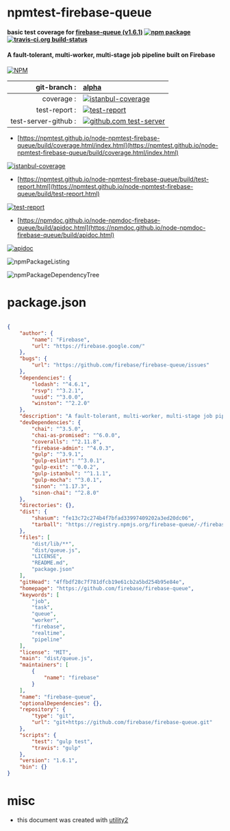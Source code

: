 # npmtest-firebase-queue

#### basic test coverage for  [firebase-queue (v1.6.1)](https://github.com/firebase/firebase-queue)  [![npm package](https://img.shields.io/npm/v/npmtest-firebase-queue.svg?style=flat-square)](https://www.npmjs.org/package/npmtest-firebase-queue) [![travis-ci.org build-status](https://api.travis-ci.org/npmtest/node-npmtest-firebase-queue.svg)](https://travis-ci.org/npmtest/node-npmtest-firebase-queue)

#### A fault-tolerant, multi-worker, multi-stage job pipeline built on Firebase

[![NPM](https://nodei.co/npm/firebase-queue.png?downloads=true&downloadRank=true&stars=true)](https://www.npmjs.com/package/firebase-queue)

| git-branch : | [alpha](https://github.com/npmtest/node-npmtest-firebase-queue/tree/alpha)|
|--:|:--|
| coverage : | [![istanbul-coverage](https://npmtest.github.io/node-npmtest-firebase-queue/build/coverage.badge.svg)](https://npmtest.github.io/node-npmtest-firebase-queue/build/coverage.html/index.html)|
| test-report : | [![test-report](https://npmtest.github.io/node-npmtest-firebase-queue/build/test-report.badge.svg)](https://npmtest.github.io/node-npmtest-firebase-queue/build/test-report.html)|
| test-server-github : | [![github.com test-server](https://npmtest.github.io/node-npmtest-firebase-queue/GitHub-Mark-32px.png)](https://npmtest.github.io/node-npmtest-firebase-queue/build/app/index.html) | | build-artifacts : | [![build-artifacts](https://npmtest.github.io/node-npmtest-firebase-queue/glyphicons_144_folder_open.png)](https://github.com/npmtest/node-npmtest-firebase-queue/tree/gh-pages/build)|

- [https://npmtest.github.io/node-npmtest-firebase-queue/build/coverage.html/index.html](https://npmtest.github.io/node-npmtest-firebase-queue/build/coverage.html/index.html)

[![istanbul-coverage](https://npmtest.github.io/node-npmtest-firebase-queue/build/screenCapture.buildCi.browser.%252Ftmp%252Fbuild%252Fcoverage.lib.html.png)](https://npmtest.github.io/node-npmtest-firebase-queue/build/coverage.html/index.html)

- [https://npmtest.github.io/node-npmtest-firebase-queue/build/test-report.html](https://npmtest.github.io/node-npmtest-firebase-queue/build/test-report.html)

[![test-report](https://npmtest.github.io/node-npmtest-firebase-queue/build/screenCapture.buildCi.browser.%252Ftmp%252Fbuild%252Ftest-report.html.png)](https://npmtest.github.io/node-npmtest-firebase-queue/build/test-report.html)

- [https://npmdoc.github.io/node-npmdoc-firebase-queue/build/apidoc.html](https://npmdoc.github.io/node-npmdoc-firebase-queue/build/apidoc.html)

[![apidoc](https://npmdoc.github.io/node-npmdoc-firebase-queue/build/screenCapture.buildCi.browser.%252Ftmp%252Fbuild%252Fapidoc.html.png)](https://npmdoc.github.io/node-npmdoc-firebase-queue/build/apidoc.html)

![npmPackageListing](https://npmtest.github.io/node-npmtest-firebase-queue/build/screenCapture.npmPackageListing.svg)

![npmPackageDependencyTree](https://npmtest.github.io/node-npmtest-firebase-queue/build/screenCapture.npmPackageDependencyTree.svg)



# package.json

```json

{
    "author": {
        "name": "Firebase",
        "url": "https://firebase.google.com/"
    },
    "bugs": {
        "url": "https://github.com/firebase/firebase-queue/issues"
    },
    "dependencies": {
        "lodash": "^4.6.1",
        "rsvp": "^3.2.1",
        "uuid": "^3.0.0",
        "winston": "^2.2.0"
    },
    "description": "A fault-tolerant, multi-worker, multi-stage job pipeline built on Firebase",
    "devDependencies": {
        "chai": "^3.5.0",
        "chai-as-promised": "^6.0.0",
        "coveralls": "^2.11.8",
        "firebase-admin": "^4.0.3",
        "gulp": "^3.9.1",
        "gulp-eslint": "^3.0.1",
        "gulp-exit": "^0.0.2",
        "gulp-istanbul": "^1.1.1",
        "gulp-mocha": "^3.0.1",
        "sinon": "^1.17.3",
        "sinon-chai": "^2.8.0"
    },
    "directories": {},
    "dist": {
        "shasum": "fe13c72c274b4f7bfad33997409202a3ed20dc06",
        "tarball": "https://registry.npmjs.org/firebase-queue/-/firebase-queue-1.6.1.tgz"
    },
    "files": [
        "dist/lib/**",
        "dist/queue.js",
        "LICENSE",
        "README.md",
        "package.json"
    ],
    "gitHead": "4ffbdf28c7f781dfcb19e61cb2a5bd254b95e84e",
    "homepage": "https://github.com/firebase/firebase-queue",
    "keywords": [
        "job",
        "task",
        "queue",
        "worker",
        "firebase",
        "realtime",
        "pipeline"
    ],
    "license": "MIT",
    "main": "dist/queue.js",
    "maintainers": [
        {
            "name": "firebase"
        }
    ],
    "name": "firebase-queue",
    "optionalDependencies": {},
    "repository": {
        "type": "git",
        "url": "git+https://github.com/firebase/firebase-queue.git"
    },
    "scripts": {
        "test": "gulp test",
        "travis": "gulp"
    },
    "version": "1.6.1",
    "bin": {}
}
```



# misc
- this document was created with [utility2](https://github.com/kaizhu256/node-utility2)

